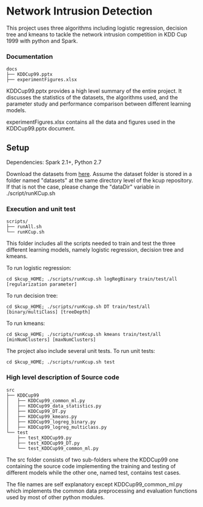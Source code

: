 # Network Intrusion Detection
This project uses three algorithms including logistic regression, decision tree and kmeans to 
tackle the network intrusion competition in KDD Cup 1999 with python and Spark. 

### Documentation
```
docs
├── KDDCup99.pptx
├── experimentFigures.xlsx
```
KDDCup99.pptx provides a high level summary of the entire project. It discusses the statistics of the 
datasets, the algorithms used, and the parameter study and performance comparison between different
learning models.

experimentFigures.xlsx contains all the data and figures used in the KDDCup99.pptx document.

## Setup
Dependencies: Spark 2.1+, Python 2.7

Download the datasets from [here](http://kdd.ics.uci.edu/databases/kddcup99/kddcup99.html).
Assume the dataset folder is stored in a folder named "datasets" at the same directory level of the kcup repository. 
If that is not the case, please change the "dataDir" variable in ./script/runKCup.sh


### Execution and unit test
```
scripts/
├── runAll.sh
└── runKCup.sh
```
This folder includes all the scripts needed to train and test the three different learning models, namely logistic regression, decision tree and kmeans.

To run logistic regression:
```
cd $kcup_HOME; ./scripts/runKcup.sh logRegBinary train/test/all [regularization parameter] 
```
To run decision tree:
```
cd $kcup_HOME; ./scripts/runKcup.sh DT train/test/all [binary/multiClass] [treeDepth] 
```
To run kmeans:
```
cd $kcup_HOME; ./scripts/runKcup.sh kmeans train/test/all [minNumClusters] [maxNumClusters]
```

The project also include several unit tests. To run unit tests:
```
cd $kcup_HOME; ./scripts/runKcup.sh test
```


### High level description of Source code
```
src
├── KDDCup99
│   ├── KDDCup99_common_ml.py
│   ├── KDDCup99_data_statistics.py
│   ├── KDDCup99_DT.py
│   ├── KDDCup99_kmeans.py
│   ├── KDDCup99_logreg_binary.py
│   ├── KDDCup99_logreg_multiclass.py
└── test
    ├── test_KDDCup99.py
    ├── test_KDDCup99_DT.py
    └── test_KDDCup99_common_ml.py
```
The src folder consists of two sub-folders where the KDDCup99 one containing the source code implementing the training and testing of different models while the other one, named test, contains test cases.

The file names are self explanatory except KDDCup99_common_ml.py which implements the common data preprocessing and evaluation functions
used by most of other python modules.



